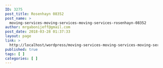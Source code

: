 ```yaml
---
ID: 3275
post_title: Rosenhayn 08352
post_name: >
  moving-services-moving-services-moving-services-rosenhayn-08352
author: mrgabonijeff@gmail.com
post_date: 2018-03-28 01:37:33
layout: page
link: >
  http://localhost/wordpress/moving-services-moving-services-moving-services-rosenhayn-08352/
published: true
tags: [ ]
categories: [ ]
---
```

